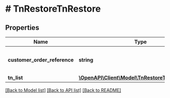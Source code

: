 # # TnRestoreTnRestore

## Properties

Name | Type | Description | Notes
------------ | ------------- | ------------- | -------------
**customer_order_reference** | **string** | Alphanumeric order reference name | [optional]
**tn_list** | [**\OpenAPI\Client\Model\TnRestoreTnRestoreTnList**](TnRestoreTnRestoreTnList.md) |  |

[[Back to Model list]](../../README.md#models) [[Back to API list]](../../README.md#endpoints) [[Back to README]](../../README.md)
